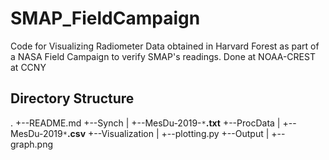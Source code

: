 # SMAP_FieldCampaign
Code for Visualizing Radiometer Data obtained in Harvard Forest as part of a NASA Field Campaign to verify SMAP's readings. Done at NOAA-CREST at CCNY

## Directory Structure

.
+--README.md
+--Synch
|	+--MesDu-2019-`*`**.txt**
+--ProcData
|	+--MesDu-2019`*`**.csv**
+--Visualization
|	+--plotting.py
+--Output
|	+--graph.png